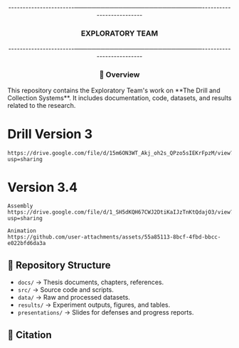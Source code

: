 <p align="center">-----------------------─────────────────────────────--------------------------</p>
<h3 align="center">EXPLORATORY TEAM</h3>
<p align="center">-----------------------─────────────────────────────--------------------------</p>

<h3 align="center"> 📌 Overview </h3>
This repository contains the Exploratory Team's work on **The Drill and Collection Systems**.  
It includes documentation, code, datasets, and results related to the research.
    
# Drill Version 3 
    https://drive.google.com/file/d/15m6ON3WT_Akj_oh2s_QPzo5sIEKrFpzM/view?usp=sharing

# Version 3.4
    Assembly
    https://drive.google.com/file/d/1_SH5dKQH67CWJ2DtiKaIJzTnKtQdajO3/view?usp=sharing

    Animation
    https://github.com/user-attachments/assets/55a85113-8bcf-4fbd-bbcc-e022bfd6da3a


## 📂 Repository Structure
- `docs/` → Thesis documents, chapters, references.
- `src/` → Source code and scripts.
- `data/` → Raw and processed datasets.
- `results/` → Experiment outputs, figures, and tables.
- `presentations/` → Slides for defenses and progress reports.

## 📖 Citation


